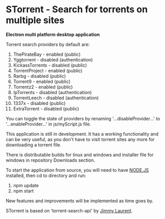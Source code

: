 # STorrent - Search for torrents on multiple sites

**Electron multi platform desktop application**

Torrent search providers by default are:

1. ThePirateBay - enabled (public)
2. Yggtorrent - disabled (authentication)
3. KickassTorrents - disabled (public)
4. TorrentProject - enabled (public)
5. Rarbg - disabled (public)
6. Torrent9 - enabled (public)
7. Torrentz2 - enabled (public)
8. IpTorrents - disabled (authentication)
9. TorrentLeech - disabled (authentication)
10. 1337x - disabled (public)
11. ExtraTorrent - disabled (public)

You can toggle the state of providers by renaming '...disableProvider...' to '...enableProvider...' in js/myScript.js file.

This application is still in development. It has a working functionality and can be very useful, as you don't have to visit torrent sites any more for downloading a torrent file.

There is distributable builds for linux and windows and installer file for windows in repository Downloads section.

To start the application from source, you will need to have [NODE.JS](https://nodejs.org/en/) installed, then cd to directory and run:

1. npm update
2. npm start

New features and improvements will be implemented as time goes by.

STorrent is based on 'torrent-search-api' by [Jimmy Laurent](https://github.com/JimmyLaurent/torrent-search-api).
